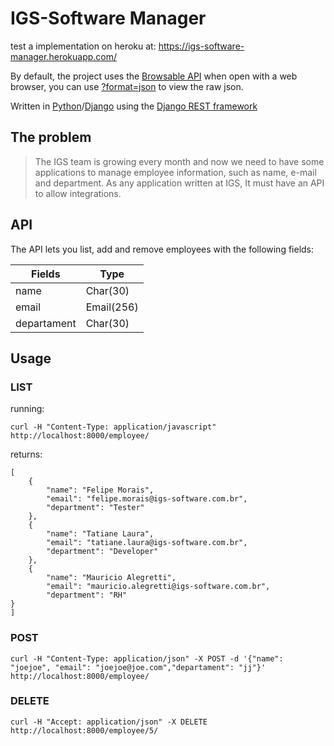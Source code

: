 # IGS-Software Manager

test a implementation on heroku at: https://igs-software-manager.herokuapp.com/

By default, the project uses the [Browsable API](https://www.django-rest-framework.org/topics/browsable-api/) when open with a web browser, you can use [?format=json](https://igs-software-manager.herokuapp.com/?format=json) to view the raw json.

Written in [Python](https://www.python.org/)/[Django](https://www.djangoproject.com/) using the [Django REST framework](https://www.django-rest-framework.org/)

## The problem

>The IGS team is growing every month and now we need to have some applications to manage employee information, such as name, e-mail and department. As any application written at IGS, It must have an API to allow integrations.

## API

The API lets you list, add and remove employees with the following fields:

Fields | Type
---|---
name | Char(30)
email | Email(256)
departament | Char(30)

## Usage

### LIST

running:
```
curl -H "Content-Type: application/javascript" http://localhost:8000/employee/
```

returns:
```
[
    {
        "name": "Felipe Morais",
        "email": "felipe.morais@igs-software.com.br",
        "department": "Tester"
    },
    {
        "name": "Tatiane Laura",
        "email": "tatiane.laura@igs-software.com.br",
        "department": "Developer"
    },
    {
        "name": "Mauricio Alegretti",
        "email": "mauricio.alegretti@igs-software.com.br",
        "department": "RH"
}
]
```
### POST

```
curl -H "Content-Type: application/json" -X POST -d '{"name": "joejoe", "email": "joejoe@joe.com","departament": "jj"}' http://localhost:8000/employee/
```

### DELETE

```
curl -H "Accept: application/json" -X DELETE http://localhost:8000/employee/5/
```
